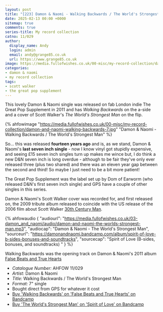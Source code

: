 ```yaml
---
layout: post
title: "[223] Damon & Naomi - Walking Backwards / The World's Strongest Man"
date: 2025-02-13 00:00 +0000
sitemap: true
comments: true
series-title: My record collection
catno: 11/029
author:
  display_name: Andy
  login: admin
  email: andy@grange85.co.uk
  url: https://www.grange85.co.uk
image: https://media.fullofwishes.co.uk/00-misc/my-record-collection/damon-and-naomi-walking-backwards-7.jpg
categories:
- damon & naomi
- my record collection
tags:
- scott walker
- the great pop supplement
---
```

This lovely Damon & Naomi single was released on fab London indie The Great Pop Supplement in 2011 and has _Walking Backwards_ on the a-side and a cover of Scott Walker's _The World's Strongest Man_ on the flip.

{% ahfowimage "https://media.fullofwishes.co.uk/00-misc/my-record-collection/damon-and-naomi-walking-backwards-7.jpg" "Damon & Naomi - Walking Backwards / The World's Strongest Man" %}

So... this was released **fourteen years ago** and is, as we stand, Damon & Naomi's **last seven inch single** - now I know vinyl got stupidly expensive, and seeing £15 seven inch singles turn up makes me wince but, I do think a new D&N seven inch is long overdue - although to be fair they've only ever released three (plus two shared) and there was an eleven year gap between the second and third! So maybe I just need to be a bit more patient!

The Great Pop Supplement was the label set up by Dom of Earworm (who released D&N's first seven inch single) and GPS have a couple of other singles in this series.

Damon & Naomi's Scott Walker cover was recorded for, and first released on, the 2009 tribute album released to coincide with the US release of the 2006 film about Scott Walker [30th Century Man](https://en.wikipedia.org/wiki/Scott_Walker:_30_Century_Man).

{% ahfowaudio {
"audiourl": "https://media.fullofwishes.co.uk/03-damon_and_naomi/audio/damon-and-naomi-the-worlds-strongest-man.mp3",
"audiocap": "Damon & Naomi - The World's Strongest Man",
"sourceurl": "https://damonandnaomi.bandcamp.com/album/spirit-of-love-b-sides-bonuses-and-soundtracks",
"sourcecap": "Spirit of Love (B-sides, bonuses, and soundtracks) "
} %}

Walking Backwards was the opening track on Damon & Naomi's 2011 album [False Beats and True Hearts](/database/damon-and-naomi/releases/false-beats-and-true-hearts/)

 - *Catalogue Number:* AHFOW 11/029
 - *Artist:* Damon & Naomi
 - *Title:* Walking Backwards / The World's Strongest Man
 - *Format:* 7" single
 - Bought direct from GPS for whatever it cost
 - [Buy 'Walking Backwards' on 'False Beats and True Hearts' on Bandcamp](https://damonandnaomi.bandcamp.com/album/false-beats-and-true-hearts)
 - [Buy 'The World's Strongest Man' on 'Spirit of Love' on Bandcamp](https://damonandnaomi.bandcamp.com/album/spirit-of-love-b-sides-bonuses-and-soundtracks)

